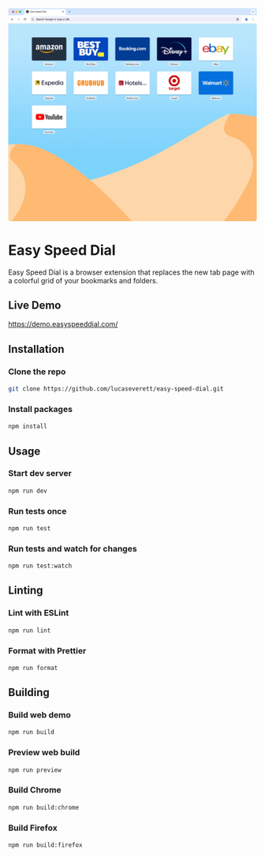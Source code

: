<div style="text-align:center"><img src ="screenshot.webp" /></div>

# Easy Speed Dial

Easy Speed Dial is a browser extension that replaces the new tab page with a colorful grid of your bookmarks and folders.

## Live Demo

https://demo.easyspeeddial.com/

## Installation

### Clone the repo

```sh
git clone https://github.com/lucaseverett/easy-speed-dial.git
```

### Install packages

```sh
npm install
```

## Usage

### Start dev server

```sh
npm run dev
```

### Run tests once

```sh
npm run test
```

### Run tests and watch for changes

```sh
npm run test:watch
```

## Linting

### Lint with ESLint

```sh
npm run lint
```

### Format with Prettier

```sh
npm run format
```

## Building

### Build web demo

```sh
npm run build
```

### Preview web build

```sh
npm run preview
```

### Build Chrome

```sh
npm run build:chrome
```

### Build Firefox

```sh
npm run build:firefox
```

